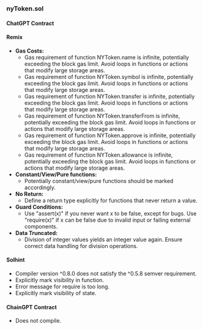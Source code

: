 ### nyToken.sol

#### ChatGPT Contract

#### Remix
- **Gas Costs:**
  - Gas requirement of function NYToken.name is infinite, potentially exceeding the block gas limit. Avoid loops in functions or actions that modify large storage areas.
  - Gas requirement of function NYToken.symbol is infinite, potentially exceeding the block gas limit. Avoid loops in functions or actions that modify large storage areas.
  - Gas requirement of function NYToken.transfer is infinite, potentially exceeding the block gas limit. Avoid loops in functions or actions that modify large storage areas.
  - Gas requirement of function NYToken.transferFrom is infinite, potentially exceeding the block gas limit. Avoid loops in functions or actions that modify large storage areas.
  - Gas requirement of function NYToken.approve is infinite, potentially exceeding the block gas limit. Avoid loops in functions or actions that modify large storage areas.
  - Gas requirement of function NYToken.allowance is infinite, potentially exceeding the block gas limit. Avoid loops in functions or actions that modify large storage areas.
- **Constant/View/Pure functions:**
  - Potentially constant/view/pure functions should be marked accordingly.
- **No Return:**
  - Define a return type explicitly for functions that never return a value.
- **Guard Conditions:**
  - Use "assert(x)" if you never want x to be false, except for bugs. Use "require(x)" if x can be false due to invalid input or failing external components.
- **Data Truncated:**
  - Division of integer values yields an integer value again. Ensure correct data handling for division operations.

#### Solhint
- Compiler version ^0.8.0 does not satisfy the ^0.5.8 semver requirement.
- Explicitly mark visibility in function.
- Error message for require is too long.
- Explicitly mark visibility of state.

#### ChainGPT Contract
- Does not compile.
